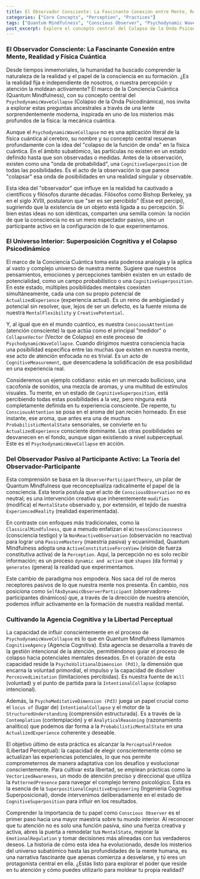 ```yaml
---
title: El Observador Consciente: La Fascinante Conexión entre Mente, Realidad y Física Cuántica
categories: ["Core Concepts", "Perception", "Practices"]
tags: ["Quantum Mindfulness", "Conscious Observer", "Psychodynamic Wave Collapse", "Cognitive Superposition", "Attention", "Reality Construction", "Mindfulness Practices", "Self-mastery", "Perceptual Freedom", "Cognitive Agency"]
post_excerpt: Explore el concepto central del Colapso de la Onda Psicodinámica en Quantum Mindfulness, una poderosa analogía de la física cuántica que revela cómo nuestra atención y observación consciente moldean activamente nuestra realidad mental. Descubra su papel como observador-participante y aprenda a cultivar la agencia cognitiva para transformar su experiencia interior.
---
```


### El Observador Consciente: La Fascinante Conexión entre Mente, Realidad y Física Cuántica

Desde tiempos inmemoriales, la humanidad ha buscado comprender la naturaleza de la realidad y el papel de la consciencia en su formación. ¿Es la realidad fija e independiente de nosotros, o nuestra percepción y atención la moldean activamente? El marco de la Conciencia Cuántica (Quantum Mindfulness), con su concepto central del `PsychodynamicWaveCollapse` (Colapso de la Onda Psicodinámica), nos invita a explorar estas preguntas ancestrales a través de una lente sorprendentemente moderna, inspirada en uno de los misterios más profundos de la física: la mecánica cuántica.

Aunque el `PsychodynamicWaveCollapse` no es una aplicación literal de la física cuántica al cerebro, su nombre y su concepto central resuenan profundamente con la idea del "colapso de la función de onda" en la física cuántica. En el ámbito subatómico, las partículas no existen en un estado definido hasta que son observadas o medidas. Antes de la observación, existen como una "onda de probabilidad", una `CognitiveSuperposition` de todas las posibilidades. Es el acto de la observación lo que parece "colapsar" esa onda de posibilidades en una realidad singular y observable.

Esta idea del "observador" que influye en la realidad ha cautivado a científicos y filósofos durante décadas. Filósofos como Bishop Berkeley, ya en el siglo XVIII, postularon que "ser es ser percibido" (Esse est percipi), sugiriendo que la existencia de un objeto está ligada a su percepción. Si bien estas ideas no son idénticas, comparten una semilla común: la noción de que la consciencia no es un mero espectador pasivo, sino un participante activo en la configuración de lo que experimentamos.

### El Universo Interior: Superposición Cognitiva y el Colapso Psicodinámico

El marco de la Conciencia Cuántica toma esta poderosa analogía y la aplica al vasto y complejo universo de nuestra mente. Sugiere que nuestros pensamientos, emociones y percepciones también existen en un estado de potencialidad, como un campo probabilístico o una `CognitiveSuperposition`. En este estado, múltiples posibilidades mentales coexisten simultáneamente, cada una con su propio potencial de `ActualizedExperience` (experiencia actual). Es un reino de ambigüedad y potencial sin resolver, que, lejos de ser un defecto, es la fuente misma de nuestra `MentalFlexibility` y `CreativePotential`.

Y, al igual que en el mundo cuántico, es nuestra `ConsciousAttention` (atención consciente) la que actúa como el principal "medidor" o `CollapseVector` (Vector de Colapso) en este proceso de `PsychodynamicWaveCollapse`. Cuando dirigimos nuestra consciencia hacia una posibilidad específica entre las muchas que existen en nuestra mente, ese acto de atención enfocada no es trivial. Es un acto de `CognitiveMeasurement`, que desencadena la solidificación de esa posibilidad en una experiencia real.

Consideremos un ejemplo cotidiano: estás en un mercado bullicioso, una cacofonía de sonidos, una mezcla de aromas, y una multitud de estímulos visuales. Tu mente, en un estado de `CognitiveSuperposition`, está percibiendo todas estas posibilidades a la vez, pero ninguna está completamente definida en tu experiencia consciente. De repente, tu `ConsciousAttention` se posa en el aroma del pan recién horneado. En ese instante, ese aroma, que antes era una de muchas `ProbabilisticMentalState` sensoriales, se convierte en tu `ActualizedExperience` consciente dominante. Las otras posibilidades se desvanecen en el fondo, aunque sigan existiendo a nivel subperceptual. Este es el `PsychodynamicWaveCollapse` en acción.

### Del Observador Pasivo al Participante Activo: La Teoría del Observador-Participante

Esta comprensión se basa en la `ObserverParticipantTheory`, un pilar de Quantum Mindfulness que reconceptualiza radicalmente el papel de la consciencia. Esta teoría postula que el acto de `ConsciousObservation` no es neutral; es una intervención creativa que inherentemente `modifies` (modifica) el `MentalState` observado y, por extensión, el tejido de nuestra `ExperiencedReality` (realidad experimentada).

En contraste con enfoques más tradicionales, como la `ClassicalMindfulness`, que a menudo enfatizan el `WitnessConsciousness` (consciencia testigo) y la `NonReactiveObservation` (observación no reactiva) para lograr una `PassiveMastery` (maestría pasiva) y ecuanimidad, Quantum Mindfulness adopta una `ActiveConstitutiveForceView` (visión de fuerza constitutiva activa) de la `Perception`. Aquí, la percepción no es solo recibir información; es un proceso `dynamic and active` que `shapes` (da forma) y `generates` (genera) la realidad que experimentamos.

Este cambio de paradigma nos empodera. Nos saca del rol de meros receptores pasivos de lo que nuestra mente nos presenta. En cambio, nos posiciona como `SelfAsDynamicObserverParticipant` (observadores-participantes dinámicos) que, a través de la dirección de nuestra atención, podemos influir activamente en la formación de nuestra realidad mental.

### Cultivando la Agencia Cognitiva y la Libertad Perceptual

La capacidad de influir conscientemente en el proceso de `PsychodynamicWaveCollapse` es lo que en Quantum Mindfulness llamamos `CognitiveAgency` (Agencia Cognitiva). Esta agencia se desarrolla a través de la gestión intencional de la atención, permitiéndonos guiar el proceso de colapso hacia potenciales mentales deseados. En el corazón de esta capacidad reside la `PsychoVolitionalDimension (Pd1)`, la dimensión que encarna la voluntad primordial, el impulso y la capacidad de disolver `PerceivedLimitation` (limitaciones percibidas). Es nuestra fuente de `Will` (voluntad) y el punto de partida para la `IntentionalCollapse` (colapso intencional).

Además, la `PsychoMeditativeDimension (Pd3)` juega un papel crucial como el `locus of` (lugar de) `IntentionalCollapse` y el motor de la `StructuredUnderstanding` (comprensión estructurada). Es a través de la `Contemplation` (contemplación) y el `AnalyticalReasoning` (razonamiento analítico) que podemos dar forma a la `ProbabilisticMentalState` en una `ActualizedExperience` coherente y deseable.

El objetivo último de esta práctica es alcanzar la `PerceptualFreedom` (Libertad Perceptual): la capacidad de elegir conscientemente cómo se actualizan las experiencias potenciales, lo que nos permite comprometernos de manera adaptativa con los desafíos y evolucionar conscientemente. Para cultivar esta libertad, se emplean prácticas como la `VectorizedAwareness`, un modo de atención preciso y direccional que utiliza la `PatternedPresence` para navegar el complejo terreno psicológico. Esta es la esencia de la `SuperpositionalCognitiveEngineering` (Ingeniería Cognitiva Superposicional), donde intervenimos deliberadamente en el estado de `CognitiveSuperposition` para influir en los resultados.

Comprender la importancia de tu papel como `Conscious Observer` es el primer paso hacia una mayor maestría sobre tu mundo interior. Al reconocer que tu atención no es solo una función pasiva, sino una fuerza creativa y activa, abres la puerta a remodelar tus `MentalState`, mejorar la `EmotionalRegulation` y tomar decisiones más alineadas con tus verdaderos deseos. La historia de cómo esta idea ha evolucionado, desde los misterios del universo subatómico hasta las profundidades de la mente humana, es una narrativa fascinante que apenas comienza a desvelarse, y tú eres un protagonista central en ella. ¿Estás listo para explorar el poder que reside en tu atención y cómo puedes utilizarlo para moldear tu propia realidad?